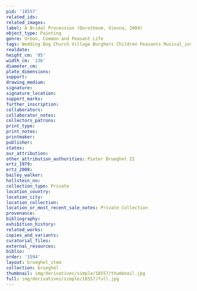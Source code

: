 ```yaml
---
pid: '18557'
related_ids: 
related_images: 
label: A Bridal Procession (Dorotheum, Vienna, 2004)
object_type: Painting
genre: Urban, Common and Peasant Life
tags: Wedding Dog Church Village Burghers Children Peasants Musical_instruments
realdate: 
height_cm: '85'
width_cm: '136'
diameter_cm: 
plate_dimensions: 
support: 
drawing_medium: 
signature: 
signature_location: 
support_marks: 
further_inscription: 
collaborators: 
collaborator_notes: 
collectors_patrons: 
print_type: 
print_notes: 
printmaker: 
publisher: 
states: 
our_attribution: 
other_attribution_authorities: Pieter Brueghel II
ertz_1979: 
ertz_2008: 
bailey_walker: 
hollstein_no: 
collection_type: Private
location_country: 
location_city: 
location_collection: 
location_or_most_recent_sale_notes: Private Collection
provenance: 
bibliography: 
exhibition_history: 
related_works: 
copies_and_variants: 
curatorial_files: 
external_resources: 
biblio: 
order: '1594'
layout: brueghel_item
collection: brueghel
thumbnail: img/derivatives/simple/18557/thumbnail.jpg
full: img/derivatives/simple/18557/full.jpg
---
```

